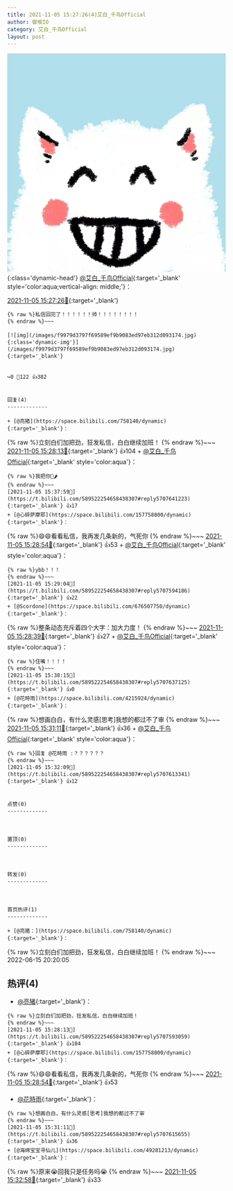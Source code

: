 ```yaml
---
title: 2021-11-05 15:27:26(4)艾白_千鸟Official
author: 御坂IO
category: 艾白_千鸟Official
layout: post
---
```


![img](/images/9ae8b9445fd0665cc014d9080156a45271be73c6.jpg){:class='dynamic-head'}
[@艾白_千鸟Official](https://space.bilibili.com/334537711/dynamic){:target='_blank' style='color:aqua;vertical-align: middle;'}：

[2021-11-05 15:27:26🔗](https://t.bilibili.com/589522254658438307){:target='_blank'}

~~~
{% raw %}私信回完了！！！！！！帅！！！！！！！！
{% endraw %}~~~

[![img](/images/f9979d3797f69589ef9b9083ed97eb312d093174.jpg){:class='dynamic-img'}](/images/f9979d3797f69589ef9b9083ed97eb312d093174.jpg){:target='_blank'}


↪️0 💬122 👍382


回复(4)
-------------

+ [@亮猪](https://space.bilibili.com/758140/dynamic){:target='_blank'}：
~~~
{% raw %}立刻白们加把劲，狂发私信，白白继续加班！
{% endraw %}~~~
[2021-11-05 15:28:13🔗](https://t.bilibili.com/589522254658438307#reply5707593059){:target='_blank'} 👍104
    + [@艾白_千鸟Official](https://space.bilibili.com/334537711/dynamic){:target='_blank' style='color:aqua'}：
~~~
{% raw %}我把你🦈🌶️
{% endraw %}~~~
[2021-11-05 15:37:59🔗](https://t.bilibili.com/589522254658438307#reply5707641223){:target='_blank'} 👍17
+ [@心碎萨摩耶](https://space.bilibili.com/157758800/dynamic){:target='_blank'}：
~~~
{% raw %}😄😄看看私信，我再发几条新的，气死你
{% endraw %}~~~
[2021-11-05 15:28:54🔗](https://t.bilibili.com/589522254658438307#reply5707593970){:target='_blank'} 👍53
    + [@艾白_千鸟Official](https://space.bilibili.com/334537711/dynamic){:target='_blank' style='color:aqua'}：
~~~
{% raw %}ybb！！！
{% endraw %}~~~
[2021-11-05 15:29:04🔗](https://t.bilibili.com/589522254658438307#reply5707594186){:target='_blank'} 👍22
+ [@Scordone](https://space.bilibili.com/676507750/dynamic){:target='_blank'}：
~~~
{% raw %}整条动态充斥着四个大字：加大力度！
{% endraw %}~~~
[2021-11-05 15:28:39🔗](https://t.bilibili.com/589522254658438307#reply5707602269){:target='_blank'} 👍27
    + [@艾白_千鸟Official](https://space.bilibili.com/334537711/dynamic){:target='_blank' style='color:aqua'}：
~~~
{% raw %}住嘴！！！！
{% endraw %}~~~
[2021-11-05 15:38:15🔗](https://t.bilibili.com/589522254658438307#reply5707637125){:target='_blank'} 👍0
+ [@花時雨](https://space.bilibili.com/4215924/dynamic){:target='_blank'}：
~~~
{% raw %}想画白白，有什么灵感[思考]我想的都过不了审
{% endraw %}~~~
[2021-11-05 15:31:11🔗](https://t.bilibili.com/589522254658438307#reply5707615655){:target='_blank'} 👍36
    + [@艾白_千鸟Official](https://space.bilibili.com/334537711/dynamic){:target='_blank' style='color:aqua'}：
~~~
{% raw %}回复 @花時雨 :？？？？？？
{% endraw %}~~~
[2021-11-05 15:32:09🔗](https://t.bilibili.com/589522254658438307#reply5707613341){:target='_blank'} 👍12


点赞(0)
-------------



置顶(0)
-------------



转发(0)
-------------



首页热评(1)
-------------

+ [@亮猪：](https://space.bilibili.com/758140/dynamic){:target='_blank'}：
~~~
{% raw %}立刻白们加把劲，狂发私信，白白继续加班！
{% endraw %}~~~
2022-06-15 20:20:05


热评(4)
-------------

+ [@亮猪](https://space.bilibili.com/758140/dynamic){:target='_blank'}：
~~~
{% raw %}立刻白们加把劲，狂发私信，白白继续加班！
{% endraw %}~~~
[2021-11-05 15:28:13🔗](https://t.bilibili.com/589522254658438307#reply5707593059){:target='_blank'} 👍104
+ [@心碎萨摩耶](https://space.bilibili.com/157758800/dynamic){:target='_blank'}：
~~~
{% raw %}😄😄看看私信，我再发几条新的，气死你
{% endraw %}~~~
[2021-11-05 15:28:54🔗](https://t.bilibili.com/589522254658438307#reply5707593970){:target='_blank'} 👍53
+ [@花時雨](https://space.bilibili.com/4215924/dynamic){:target='_blank'}：
~~~
{% raw %}想画白白，有什么灵感[思考]我想的都过不了审
{% endraw %}~~~
[2021-11-05 15:31:11🔗](https://t.bilibili.com/589522254658438307#reply5707615655){:target='_blank'} 👍36
+ [@海绵宝宝寻仙儿](https://space.bilibili.com/49281213/dynamic){:target='_blank'}：
~~~
{% raw %}原来😭回我只是任务吗😭
{% endraw %}~~~
[2021-11-05 15:32:58🔗](https://t.bilibili.com/589522254658438307#reply5707609693){:target='_blank'} 👍33



